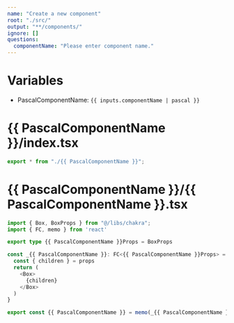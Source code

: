```yaml
---
name: "Create a new component"
root: "./src/"
output: "**/components/"
ignore: []
questions:
  componentName: "Please enter component name."
---
```


# Variables

- PascalComponentName: `{{ inputs.componentName | pascal }}`

# {{ PascalComponentName }}/index.tsx

```typescript
export * from "./{{ PascalComponentName }}";
```

# {{ PascalComponentName }}/{{ PascalComponentName }}.tsx

```typescript
import { Box, BoxProps } from "@/libs/chakra";
import { FC, memo } from 'react'

export type {{ PascalComponentName }}Props = BoxProps

const _{{ PascalComponentName }}: FC<{{ PascalComponentName }}Props> = (props) => {
  const { children } = props
  return (
    <Box>
      {children}
    </Box>
  )
}

export const {{ PascalComponentName }} = memo(_{{ PascalComponentName }})
```
